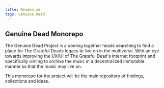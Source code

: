```yaml
---
title: Readme.md
tags: Genuine Dead
---
```



## Genuine Dead Monorepo

The Genuine Dead Project is a coming together heads searching to find a place for The Grateful Deads legacy to live on in the multiverse. 
With an eye towards improving the UX/UI of The Grateful Dead's internet footprint and specifically aiming to archive the music in a decentralized immutable manner so that the music may live on.

This monorepo for the project will be the main repository of findings, collections and ideas.


